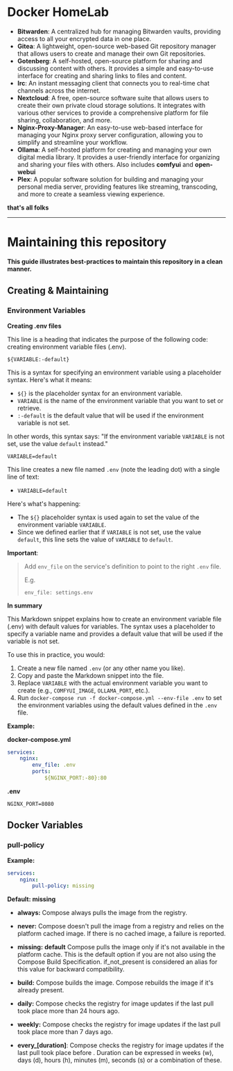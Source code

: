 # Docker HomeLab

* **Bitwarden**: A centralized hub for managing Bitwarden vaults, providing access to all your encrypted data in one place.
* **Gitea**: A lightweight, open-source web-based Git repository manager that allows users to create and manage their own Git repositories.
* **Gotenberg**: A self-hosted, open-source platform for sharing and discussing content with others. It provides a simple and easy-to-use interface for creating and sharing links to files and content.
* **Irc**: An instant messaging client that connects you to real-time chat channels across the internet.
* **Nextcloud**: A free, open-source software suite that allows users to create their own private cloud storage solutions. It integrates with various other services to provide a comprehensive platform for file sharing, collaboration, and more.
* **Nginx-Proxy-Manager**: An easy-to-use web-based interface for managing your Nginx proxy server configuration, allowing you to simplify and streamline your workflow.
* **Ollama**: A self-hosted platform for creating and managing your own digital media library. It provides a user-friendly interface for organizing and sharing your files with others. Also includes **comfyui** and **open-webui**
* **Plex**: A popular software solution for building and managing your personal media server, providing features like streaming, transcoding, and more to create a seamless viewing experience.


__that's all folks__

---

# Maintaining this repository

__**This guide illustrates best-practices to maintain this repository in a clean manner.**__

## Creating & Maintaining

### Environment Variables

**Creating .env files**

This line is a heading that indicates the purpose of the following code: creating environment variable files (.env).

```
${VARIABLE:-default}
```

This is a syntax for specifying an environment variable using a placeholder syntax. Here's what it means:

* `${}` is the placeholder syntax for an environment variable.
* `VARIABLE` is the name of the environment variable that you want to set or retrieve.
* `:-default` is the default value that will be used if the environment variable is not set.

In other words, this syntax says: "If the environment variable `VARIABLE` is not set, use the value `default` instead."

```env
VARIABLE=default
```

This line creates a new file named `.env` (note the leading dot) with a single line of text:

-  `VARIABLE=default`

Here's what's happening:

 - The `${}` placeholder syntax is used again to set the value of the environment variable `VARIABLE`.
 - Since we defined earlier that if `VARIABLE` is not set, use the value `default`, this line sets the value of `VARIABLE` to `default`.

**Important**: 

> Add `env_file` on the service's definition to point to the right `.env` file.
>
> E.g.
>
> `env_file: settings.env`

**In summary**

This Markdown snippet explains how to create an environment variable file (.env) with default values for variables. The syntax uses a placeholder to specify a variable name and provides a default value that will be used if the variable is not set.

To use this in practice, you would:

1. Create a new file named `.env` (or any other name you like).
2. Copy and paste the Markdown snippet into the file.
3. Replace `VARIABLE` with the actual environment variable you want to create (e.g., `COMFYUI_IMAGE`, `OLLAMA_PORT`, etc.).
4. Run `docker-compose run -f docker-compose.yml --env-file .env` to set the environment variables using the default values defined in the `.env` file.

**Example:**

__docker-compose.yml__
```yml
services:
    nginx:
        env_file: .env
        ports:
            ${NGINX_PORT:-80}:80
```

__.env__
```env
NGINX_PORT=8080
```

## Docker Variables
### pull-policy

**Example:**
```yml
services:
    nginx:
        pull-policy: missing
```

__Default: missing__

 - **always:** Compose always pulls the image from the registry.

 - **never:** Compose doesn't pull the image from a registry and relies on the platform cached image. If there is no cached image, a failure is reported.

 - **missing:** __default__ Compose pulls the image only if it's not available in the platform cache. This is the default option if you are not also using the Compose Build Specification. if_not_present is considered an alias for this value for backward compatibility.

 - **build:** Compose builds the image. Compose rebuilds the image if it's already present.
 - **daily:** Compose checks the registry for image updates if the last pull took place more than 24 hours ago.

 - **weekly:** Compose checks the registry for image updates if the last pull took place more than 7 days ago.
 
 - **every_**__[duration]__: Compose checks the registry for image updates if the last pull took place before <duration>. Duration can be expressed in weeks (w), days (d), hours (h), minutes (m), seconds (s) or a combination of these.